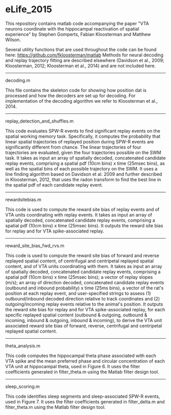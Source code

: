 # eLife_2015

This repository contains matlab code accompanying the paper "VTA neurons coordinate with the hippocampal reactivation of spatial experience" by Stephen Gomperts, Fabian Kloosterman and Matthew Wilson.

Several utility functions that are used throughout the code can be found here: https://github.com/fkloosterman/matlab
Methods for neural decoding and replay trajectory fitting are described elsewhere (Davidson et al., 2009; Kloosterman, 2012; Kloosterman et al., 2014) and are not included here.

---

decoding.m

This file contains the skeleton code for showing how position dat is processed and how the decoders are set up for decoding.
For implementation of the decoding algorithm we refer to Kloosterman et al., 2014.

---

replay_detection_and_shuffles.m

This code evaluates SPW-R events to find significant replay events on the spatial working memory task. Specifically, 
it computes the probability that linear spatial trajectories of replayed position during SPW-R events are significantly different from chance. 
The linear trajectories of four trajectories are evaluated, given the four trajectories possible on the SWM task.
It takes as input an array of spatially decoded, concatenated candidate replay events, comprising a spatial pdf (10cm bins) x time (25msec bins), 
as well as the spatial bins of each possible trajectory on the SWM.
It uses a line finding algorithm based on Davidson et al. 2009 and further described in Kloosterman, 2012, that uses the radon
transform to find the best line in the spatial pdf of each candidate replay event.

---

rewardsitebias.m

This code is used to compute the reward site bias of replay events and of VTA units coordinating with replay events. 
It takes as input an array of spatially decoded, concatenated candidate replay events, comprising a spatial pdf (10cm bins) x time (25msec bins). 
It outputs the reward site bias for replay and for VTA spike-associated replay.

---

reward_site_bias_fwd_rvs.m

This code is used to compute the reward site bias of forward and reverse replayed spatial content, of centrifugal and centripetal replayed spatial content, and of VTA units coordinating with them.
It takes as input an array of spatially decoded, concatenated candidate replay events, comprising a spatial pdf (10cm bins) x time (25msec bins); 
a vector of replay slopes (m/s); an array of direction decoded, concatenated candidate replay events (outbound and inbound probability) x time (25ms bins), 
a vector of the rat's position at each replay event, and user-specified strings to assess (1) outbound/inbound decoded direction relative to track coordinates and (2) outgoing/incoming replay events relative to the animal's position. 
It outputs the reward site bias for replay and for VTA spike-associated replay, for each specific replayed spatial content 
(outbound & outgoing, outbound & incoming, inbound & outgoing, inbound & incoming), to derive the VTA unit associated reward site bias of forward, reverse, centrifugal and centripetal replayed spatial content.

---

theta_analysis.m

This code computes the hippocampal theta phase associated with each VTA spike
and the mean preferred phase and circular concentration of each VTA unit at hippocampal theta, 
used in Figure 6.
It uses the filter coefficients generated in filter_theta.m using the Matlab filter design tool.

---

sleep_scoring.m

This code identifies sleep segments and sleep-associated SPW-R events, used in Figure 7. 
It uses the filter coefficients generated in filter_delta.m and filter_theta.m using the Matlab filter design tool.
